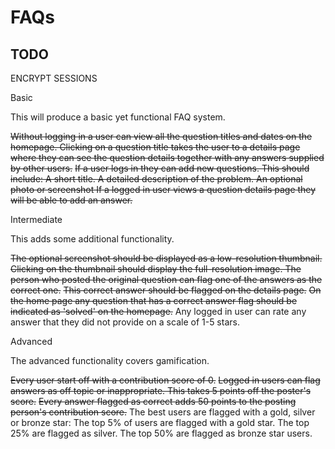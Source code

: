 # FAQs

## TODO

ENCRYPT SESSIONS

Basic

This will produce a basic yet functional FAQ system.

~~Without logging in a user can view all the question titles and dates on the homepage.
Clicking on a question title takes the user to a details page where they can see the question details together with any answers supplied by other users.~~
~~If a user logs in they can add new questions. This should include:
        A short title.
        A detailed description of the problem.
        An optional photo or screenshot
If a logged in user views a question details page they will be able to add an answer.~~

Intermediate

This adds some additional functionality.

~~The optional screenshot should be displayed as a low-resolution thumbnail.
Clicking on the thumbnail should display the full-resolution image.
The person who posted the original question can flag one of the answers as the correct one.~~
~~This correct answer should be flagged on the details page.~~
~~On the home page any question that has a correct answer flag should be indicated as 'solved' on the homepage.~~
Any logged in user can rate any answer that they did not provide on a scale of 1-5 stars.

Advanced

The advanced functionality covers gamification.

~~Every user start off with a contribution score of 0.~~
~~Logged in users can flag answers as off topic or inappropriate. This takes 5 points off the poster's score.~~
~~Every answer flagged as correct adds 50 points to the posting person's contribution score.~~
The best users are flagged with a gold, silver or bronze star:
        The top 5% of users are flagged with a gold star.
        The top 25% are flagged as silver.
        The top 50% are flagged as bronze star users.
